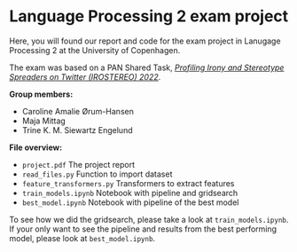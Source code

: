 # Language Processing 2 exam project

Here, you will found our report and code for the exam project in Lanugage Processing 2 at the University of Copenhagen.

The exam was based on a PAN Shared Task, [*Profiling Irony and Stereotype Spreaders on Twitter (IROSTEREO) 2022*](https://pan.webis.de/clef22/pan22-web/author-profiling.html).

**Group members:**
  - Caroline Amalie Ørum-Hansen
  - Maja Mittag
  - Trine K. M. Siewartz Engelund


 **File overview:**

*   `project.pdf` The project report
*   `read_files.py` Function to import dataset
*   `feature_transformers.py` Transformers to extract features
*   `train_models.ipynb` Notebook with pipeline and gridsearch
*   `best_model.ipynb` Notebook with pipeline of the best model

To see how we did the gridsearch, please take a look at `train_models.ipynb`. If your only want to see the pipeline and results from the best performing model, please look at `best_model.ipynb`.
